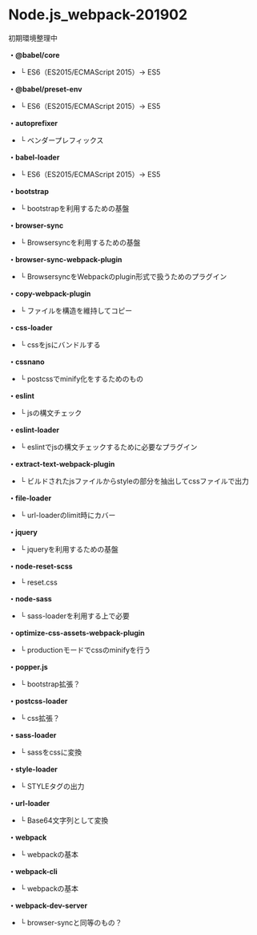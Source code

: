 # Node.js_webpack-201902
初期環境整理中


**・@babel/core**
- └ ES6（ES2015/ECMAScript 2015）→ ES5

**・@babel/preset-env**
- └ ES6（ES2015/ECMAScript 2015）→ ES5

**・autoprefixer**
- └ ベンダープレフィックス

**・babel-loader**
- └ ES6（ES2015/ECMAScript 2015）→ ES5

**・bootstrap**
- └ bootstrapを利用するための基盤

**・browser-sync**
- └ Browsersyncを利用するための基盤

**・browser-sync-webpack-plugin**
- └ BrowsersyncをWebpackのplugin形式で扱うためのプラグイン

**・copy-webpack-plugin**
- └ ファイルを構造を維持してコピー

**・css-loader**
- └ cssをjsにバンドルする

**・cssnano**
- └ postcssでminify化をするためのもの

**・eslint**
- └ jsの構文チェック

**・eslint-loader**
- └ eslintでjsの構文チェックするために必要なプラグイン

**・extract-text-webpack-plugin**
- └ ビルドされたjsファイルからstyleの部分を抽出してcssファイルで出力

**・file-loader**
- └ url-loaderのlimit時にカバー

**・jquery**
- └ jqueryを利用するための基盤

**・node-reset-scss**
- └ reset.css

**・node-sass**
- └ sass-loaderを利用する上で必要

**・optimize-css-assets-webpack-plugin**
- └ productionモードでcssのminifyを行う

**・popper.js**
- └ bootstrap拡張？

**・postcss-loader**
- └ css拡張？

**・sass-loader**
- └ sassをcssに変換

**・style-loader**
- └ STYLEタグの出力

**・url-loader**
- └ Base64文字列として変換

**・webpack**
- └ webpackの基本

**・webpack-cli**
- └ webpackの基本

**・webpack-dev-server**
- └ browser-syncと同等のもの？








